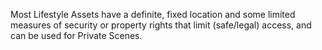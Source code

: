 Most Lifestyle Assets have a definite, fixed location and some limited measures of security or property rights that limit (safe/legal) access, and can be used for Private Scenes.